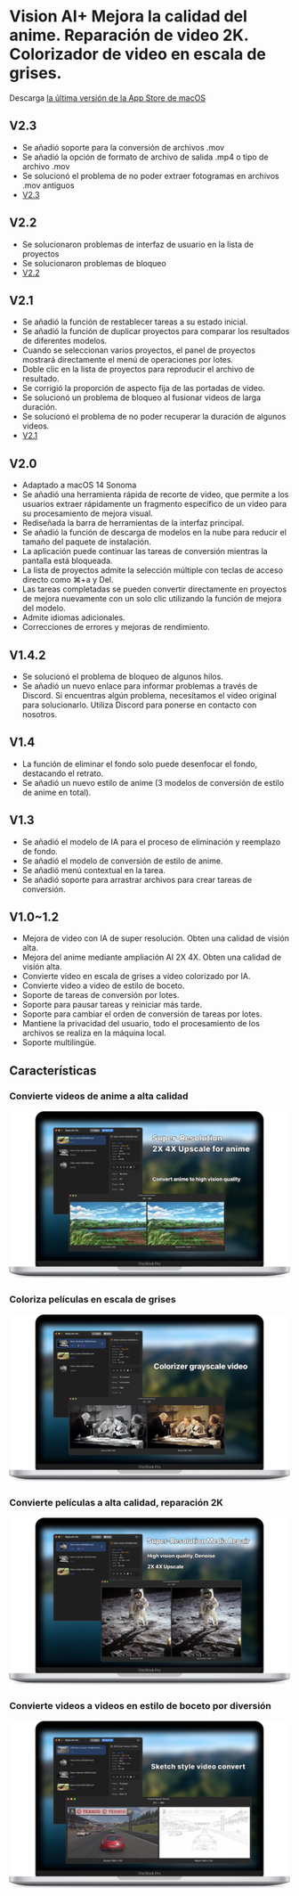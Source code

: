 # Vision AI+ Mejora la calidad del anime. Reparación de video 2K. Colorizador de video en escala de grises.

Descarga [la última versión de la App Store de macOS](https://apps.apple.com/us/app/id6445976076)

V2.3
---
- Se añadió soporte para la conversión de archivos .mov
- Se añadió la opción de formato de archivo de salida .mp4 o tipo de archivo .mov
- Se solucionó el problema de no poder extraer fotogramas en archivos .mov antiguos
- [V2.3](https://download.marksdo.com/apps/VisionAI/V2.3/VisionAI.dmg)

V2.2
---
- Se solucionaron problemas de interfaz de usuario en la lista de proyectos
- Se solucionaron problemas de bloqueo
- [V2.2](https://download.marksdo.com/apps/VisionAI/V2.2/VisionAI.dmg)

V2.1
---
- Se añadió la función de restablecer tareas a su estado inicial.
- Se añadió la función de duplicar proyectos para comparar los resultados de diferentes modelos.
- Cuando se seleccionan varios proyectos, el panel de proyectos mostrará directamente el menú de operaciones por lotes.
- Doble clic en la lista de proyectos para reproducir el archivo de resultado.
- Se corrigió la proporción de aspecto fija de las portadas de video.
- Se solucionó un problema de bloqueo al fusionar videos de larga duración.
- Se solucionó el problema de no poder recuperar la duración de algunos videos.
- [V2.1](https://download.marksdo.com/apps/VisionAI/V2.1/VisionAI.zip)

V2.0
---
- Adaptado a macOS 14 Sonoma
- Se añadió una herramienta rápida de recorte de video, que permite a los usuarios extraer rápidamente un fragmento específico de un video para su procesamiento de mejora visual.
- Rediseñada la barra de herramientas de la interfaz principal.
- Se añadió la función de descarga de modelos en la nube para reducir el tamaño del paquete de instalación.
- La aplicación puede continuar las tareas de conversión mientras la pantalla está bloqueada.
- La lista de proyectos admite la selección múltiple con teclas de acceso directo como ⌘+a y Del.
- Las tareas completadas se pueden convertir directamente en proyectos de mejora nuevamente con un solo clic utilizando la función de mejora del modelo.
- Admite idiomas adicionales.
- Correcciones de errores y mejoras de rendimiento.

V1.4.2
---
- Se solucionó el problema de bloqueo de algunos hilos.
- Se añadió un nuevo enlace para informar problemas a través de Discord. Si encuentras algún problema, necesitamos el video original para solucionarlo. Utiliza Discord para ponerse en contacto con nosotros.

V1.4
---
- La función de eliminar el fondo solo puede desenfocar el fondo, destacando el retrato.
- Se añadió un nuevo estilo de anime (3 modelos de conversión de estilo de anime en total).

V1.3
---
- Se añadió el modelo de IA para el proceso de eliminación y reemplazo de fondo.
- Se añadió el modelo de conversión de estilo de anime.
- Se añadió menú contextual en la tarea.
- Se añadió soporte para arrastrar archivos para crear tareas de conversión.

V1.0~1.2
---
- Mejora de video con IA de super resolución. Obten una calidad de visión alta.
- Mejora del anime mediante ampliación AI 2X 4X. Obten una calidad de visión alta.
- Convierte video en escala de grises a video colorizado por IA.
- Convierte video a video de estilo de boceto.
- Soporte de tareas de conversión por lotes.
- Soporte para pausar tareas y reiniciar más tarde.
- Soporte para cambiar el orden de conversión de tareas por lotes.
- Mantiene la privacidad del usuario, todo el procesamiento de los archivos se realiza en la máquina local.
- Soporte multilingüe.

## Características

### Convierte videos de anime a alta calidad
![convert-anime-high-quality](imgs/Web-Preview-1.png)

### Coloriza películas en escala de grises
![colorizer-grayscale-movie](imgs/Web-Preview-2.png)

### Convierte películas a alta calidad, reparación 2K
![convert-movie-to-high-quality](imgs/Web-Preview-3.png)

### Convierte videos a videos en estilo de boceto por diversión
![Convert-video-to-sketch-style-video-for-fun](imgs/Web-Preview-4.png)